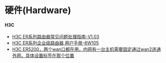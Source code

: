 # 硬件(Hardware)

#### H3C
* [H3C ER系列路由器常见问题处理指南-V1.03](http://www.h3c.com/cn/Service/Document_Center/Routers/Catalog/ER/ER5200/Maintenance/Maintenance_Manual/H3C_ER(V1.03)/)
* [H3C ER系列企业级路由器 用户手册-6W105](http://www.h3c.com/cn/Service/Document_Center/Routers/Catalog/ER/ER3100/Configure/User_Manual/H3C_ER_UM-6W105/201403/819372_30005_0.htm)
* [H3C ER5200，两个wan口都在用，内网有一台主机需要固定通过wan2连通外网，具体设置标签在那个位置](http://ask.zol.com.cn/q/169207.html)

